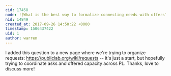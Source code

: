 ```yaml
---
cid: 17458
node: ![What is the best way to formalize connecting needs with offers?](../notes/bsugar/09-08-2017/what-is-the-best-way-to-formalize-connecting-needs-with-offers)
nid: 14849
created_at: 2017-09-26 14:50:22 +0000
timestamp: 1506437422
uid: 1
author: warren
---
```


I added this question to a new page where we're trying to organize requests: https://publiclab.org/wiki/requests -- it's just a start, but hopefully trying to coordinate asks and offered capacity across PL. Thanks, love to discuss more!